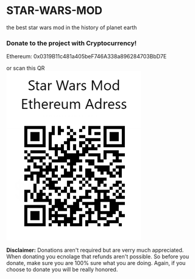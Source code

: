 # STAR-WARS-MOD
 the best star wars mod in the history of planet earth

### Donate to the project with Cryptocurrency! 
Ethereum: 0x0319B11c481a405beF746A338a896284703BbD7E 

or scan this QR \
![test image](https://raw.githubusercontent.com/sheeeev66/STAR-WARS-MOD/master/Star%20Wars%20Mod%20Ethereum%20Adress.png)

**Disclaimer:** Donations aren't required but are verry much appreciated. When donating you ecnolage that refunds aren't possible. So before you donate, make sure you are 100% sure what you are doing. Again, if you choose to donate you will be really honored.
